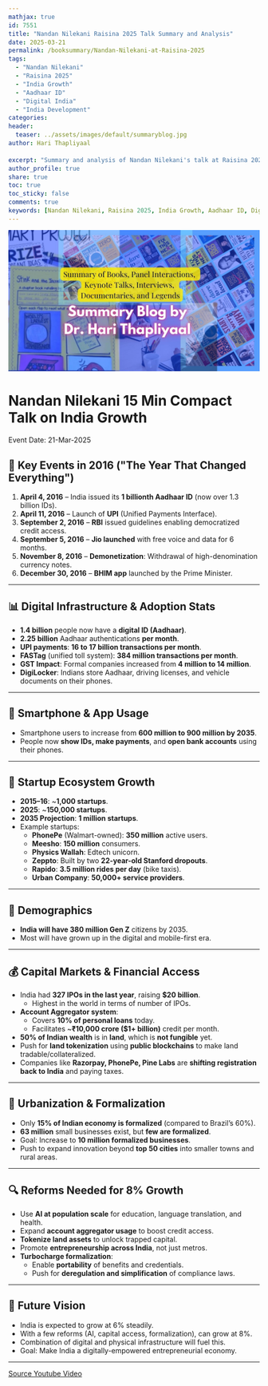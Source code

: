 ```yaml
---
mathjax: true
id: 7551
title: "Nandan Nilekani Raisina 2025 Talk Summary and Analysis"
date: 2025-03-21
permalink: /booksummary/Nandan-Nilekani-at-Raisina-2025
tags:
  - "Nandan Nilekani"
  - "Raisina 2025"
  - "India Growth"
  - "Aadhaar ID"
  - "Digital India"
  - "India Development"
categories:
header:
  teaser: ../assets/images/default/summaryblog.jpg
author: Hari Thapliyaal

excerpt: "Summary and analysis of Nandan Nilekani's talk at Raisina 2025 on India's growth, Aadhaar ID, Digital India, and development."
author_profile: true
share: true
toc: true
toc_sticky: false
comments: true
keywords: [Nandan Nilekani, Raisina 2025, India Growth, Aadhaar ID, Digital India, India Development]
---
```


![Summary Blog](../assets/images/default/summaryblog.jpg)

# Nandan Nilekani 15 Min Compact Talk on India Growth

Event Date: 21-Mar-2025

## 📅 **Key Events in 2016 ("The Year That Changed Everything")**

1. **April 4, 2016** – India issued its **1 billionth Aadhaar ID** (now over 1.3 billion IDs).
2. **April 11, 2016** – Launch of **UPI** (Unified Payments Interface).
3. **September 2, 2016** – **RBI** issued guidelines enabling democratized credit access.
4. **September 5, 2016** – **Jio launched** with free voice and data for 6 months.
5. **November 8, 2016** – **Demonetization**: Withdrawal of high-denomination currency notes.
6. **December 30, 2016** – **BHIM app** launched by the Prime Minister.

---

## 📊 **Digital Infrastructure & Adoption Stats**

- **1.4 billion** people now have a **digital ID (Aadhaar)**.
- **2.25 billion** Aadhaar authentications **per month**.
- **UPI payments**: **16 to 17 billion transactions per month**.
- **FASTag** (unified toll system): **384 million transactions per month**.
- **GST Impact**: Formal companies increased from **4 million to 14 million**.
- **DigiLocker**: Indians store Aadhaar, driving licenses, and vehicle documents on their phones.

---

## 📱 **Smartphone & App Usage**

- Smartphone users to increase from **600 million to 900 million by 2035**.
- People now **show IDs, make payments**, and **open bank accounts** using their phones.

---

## 🚀 **Startup Ecosystem Growth**

- **2015–16**: ~**1,000 startups**.
- **2025**: ~**150,000 startups**.
- **2035 Projection**: **1 million startups**.
- Example startups:
  - **PhonePe** (Walmart-owned): **350 million** active users.
  - **Meesho**: **150 million** consumers.
  - **Physics Wallah**: Edtech unicorn.
  - **Zeppto**: Built by two **22-year-old Stanford dropouts**.
  - **Rapido**: **3.5 million rides per day** (bike taxis).
  - **Urban Company**: **50,000+ service providers**.

---

## 🧒 **Demographics**

- **India will have 380 million Gen Z** citizens by 2035.
- Most will have grown up in the digital and mobile-first era.

---

## 💰 **Capital Markets & Financial Access**

- India had **327 IPOs in the last year**, raising **$20 billion**.
  - Highest in the world in terms of number of IPOs.
- **Account Aggregator system**: 
  - Covers **10% of personal loans** today.
  - Facilitates ~**₹10,000 crore ($1+ billion)** credit per month.
- **50% of Indian wealth** is in **land**, which is **not fungible** yet.
- Push for **land tokenization** using **public blockchains** to make land tradable/collateralized.
- Companies like **Razorpay, PhonePe, Pine Labs** are **shifting registration back to India** and paying taxes.

---

## 🌆 **Urbanization & Formalization**

- Only **15% of Indian economy is formalized** (compared to Brazil’s 60%).
- **63 million** small businesses exist, but **few are formalized**.
- Goal: Increase to **10 million formalized businesses**.
- Push to expand innovation beyond **top 50 cities** into smaller towns and rural areas.

---

## 🔍 **Reforms Needed for 8% Growth**

- Use **AI at population scale** for education, language translation, and health.
- Expand **account aggregator usage** to boost credit access.
- **Tokenize land assets** to unlock trapped capital.
- Promote **entrepreneurship across India**, not just metros.
- **Turbocharge formalization**:
  - Enable **portability** of benefits and credentials.
  - Push for **deregulation and simplification** of compliance laws.

---

## 🧭 **Future Vision**
- India is expected to grow at 6% steadily.
- With a few reforms (AI, capital access, formalization), can grow at 8%.
- Combination of digital and physical infrastructure will fuel this.
- Goal: Make India a digitally-empowered entrepreneurial economy.

---

[Source Youtube Video](https://www.youtube.com/watch?v=5JN18181818)
